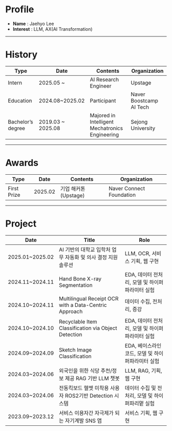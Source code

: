 
# Profile

- **Name** : Jaehyo Lee
- **Interest** : LLM, AX(AI Transformation)

---

# History

| Type | Date | Contents | Organization |
|------|------|----------|--------------|
| Intern | 2025.05 ~ | AI Research Engineer | Upstage |
| Education | 2024.08~2025.02 | Participant | Naver Boostcamp AI Tech |
| Bachelor’s degree | 2019.03 ~ 2025.08 | Majored in Intelligent Mechatronics Engineering | Sejong University |

---

# Awards

| Type | Date | Contents | Organization |
|------|------|----------|--------------|
| First Prize | 2025.02 | 기업 해커톤 (Upstage)| Naver Connect Foundation |

---

# Project

| Date | Title | Role |
|---------|------|--------|
| 2025.01~2025.02 | AI 기반의 대학교 입학처 업무 자동화 및 의사 결정 지원 솔루션 | LLM, OCR, 서비스 기획, 웹 구현 |
| 2024.11~2024.11 | Hand Bone X-ray Segmentation | EDA, 데이터 전처리, 모델 및 하이퍼파라미터 실험 |
| 2024.10~2024.11 | Multilingual Receipt OCR with a Data-Centric Approach | 데이터 수집, 전처리, 증강 |
| 2024.10~2024.10 | Recyclable Item Classification via Object Detection | EDA, 데이터 전처리, 모델 및 하이퍼파라미터 실험 |
| 2024.09~2024.09 | Sketch Image Classification | EDA, 베이스라인 코드, 모델 및 하이퍼파라미터 실험 |
| 2024.03~2024.06 | 외국인을 위한 식당 추천/정보 제공 RAG 기반 LLM 챗봇 | LLM, RAG, 기획, 웹 구현 |
| 2024.03~2024.06 | 전동킥보드 헬멧 미착용 사용자 ROS2기반 Detection 시스템 | 데이터 수집 및 전처리, 모델 및 하이퍼파리멑 실험 |
| 2023.09~2023.12 | 서비스 이용자간 자극제가 되는 자기계발 SNS 앱 | 서비스 기획, 웹 구현 |
